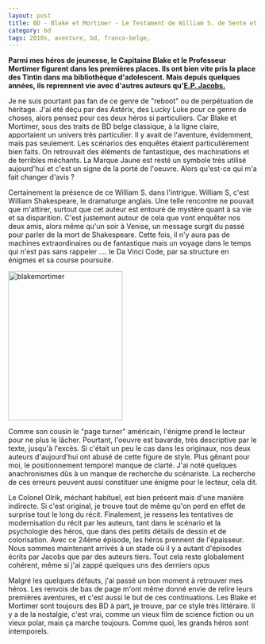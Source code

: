 ```yaml
---
layout: post
title: BD - Blake et Mortimer - Le Testament de William S. de Sente et Juillard (2016)
category: bd
tags: 2010s, aventure, bd, franco-belge,
---
```

**Parmi mes héros de jeunesse, le Capitaine Blake et le Professeur Mortimer figurent dans les premières places. Ils ont bien vite pris la place des Tintin dans ma bibliothèque d'adolescent. Mais depuis quelques années, ils reprennent vie avec d'autres auteurs qu'<span style="text-decoration:underline;"><a href="https://fr.wikipedia.org/wiki/Blake_et_Mortimer#Le_travail_d.27Edgar_P._Jacobs">E.P. Jacob</a>s.**

Je ne suis pourtant pas fan de ce genre de "reboot" ou de perpétuation de héritage. J'ai été déçu par des Astérix, des Lucky Luke pour ce genre de choses, alors pensez pour ces deux héros si particuliers. Car Blake et Mortimer, sous des traits de BD belge classique, à la ligne claire, apportaient un univers très particulier. Il y avait de l'aventure, évidemment, mais pas seulement. Les scénarios des enquêtes étaient particulièrement bien faits. On retrouvait des éléments de fantastique, des machinations et de terribles méchants. La Marque Jaune est resté un symbole très utilisé aujourd'hui et c'est un signe de la porté de l'oeuvre. Alors qu'est-ce qui m'a fait changer d'avis ?

Certainement la présence de ce William S. dans l'intrigue. William S, c'est William Shakespeare, le dramaturge anglais. Une telle rencontre ne pouvait que m'attirer, surtout que cet auteur est entouré de mystère quant à sa vie et sa disparition. C'est justement autour de cela que vont enquêter nos deux amis, alors même qu'un soir à Venise, un message surgit du passé pour parler de la mort de Shakespeare. Cette fois, il n'y aura pas de machines extraordinaires ou de fantastique mais un voyage dans le temps qui n'est pas sans rappeler .... le Da Vinci Code, par sa structure en énigmes et sa course poursuite.

<img class="size-medium wp-image-8446 alignleft" src="https://cheziceman.files.wordpress.com/2016/12/blakemortimer.jpg?w=230" alt="blakemortimer" width="230" height="300" />

Comme son cousin le "page turner" américain, l'énigme prend le lecteur pour ne plus le lâcher. Pourtant, l'oeuvre est bavarde, très descriptive par le texte, jusqu'à l'excès. Si c'était un peu le cas dans les originaux, nos deux auteurs d'aujourd'hui ont abusé de cette figure de style. Plus gênant pour moi, le positionnement temporel manque de clarté. J'ai noté quelques anachronismes dûs à un manque de recherche du scénariste. La recherche de ces erreurs peuvent aussi constituer une énigme pour le lecteur, cela dit.

Le Colonel Olrik, méchant habituel, est bien présent mais d'une manière indirecte. Si c'est original, je trouve tout de même qu'on perd en effet de surprise tout le long du récit. Finalement, je ressens les tentatives de modernisation du récit par les auteurs, tant dans le scénario et la psychologie des héros, que dans des petits détails de dessin et de colorisation. Avec ce 24ème épisode, les héros prennent de l'épaisseur. Nous sommes maintenant arrivés à un stade où il y a autant d'épisodes écrits par Jacobs que par des auteurs tiers. Tout cela reste globalement cohérent, même si j'ai zappé quelques uns des derniers opus

Malgré les quelques défauts, j'ai passé un bon moment à retrouver mes héros. Les renvois de bas de page m'ont même donné envie de relire leurs premières aventures, et c'est aussi le but de ces continuations. Les Blake et Mortimer sont toujours des BD à part, je trouve, par ce style très littéraire. Il y a de la nostalgie, c'est vrai, comme un vieux film de science fiction ou un vieux polar, mais ça marche toujours. Comme quoi, les grands héros sont intemporels.
